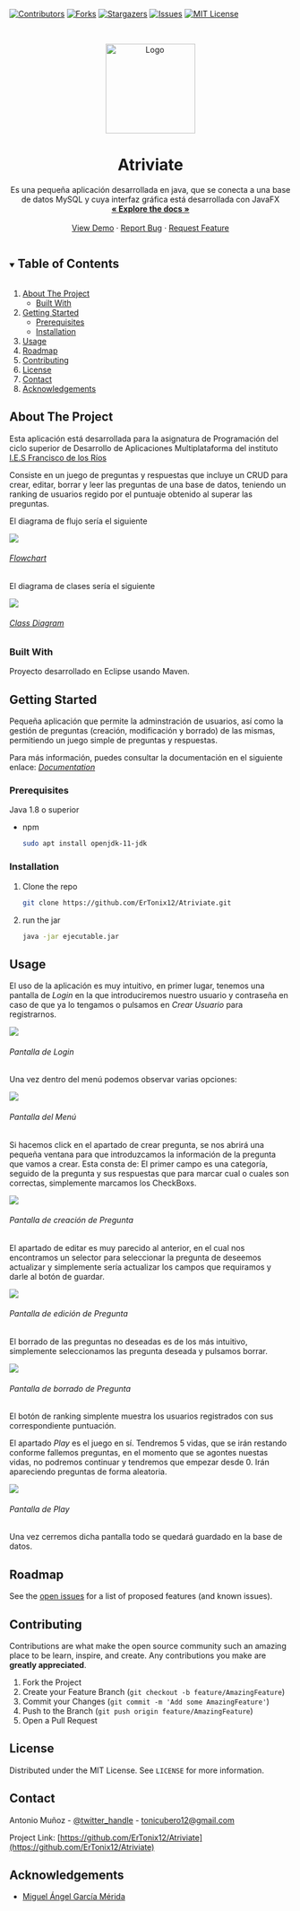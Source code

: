 <!--
*** Thanks for checking out the Best-README-Template. If you have a suggestion
*** that would make this better, please fork the repo and create a pull request
*** or simply open an issue with the tag "enhancement".
*** Thanks again! Now go create something AMAZING! :D
***
***
***
*** To avoid retyping too much info. Do a search and replace for the following:
*** github_username, repo_name, twitter_handle, email, project_title, project_description
-->



<!-- PROJECT SHIELDS -->
<!--
*** I'm using markdown "reference style" links for readability.
*** Reference links are enclosed in brackets [ ] instead of parentheses ( ).
*** See the bottom of this document for the declaration of the reference variables
*** for contributors-url, forks-url, etc. This is an optional, concise syntax you may use.
*** https://www.markdownguide.org/basic-syntax/#reference-style-links
-->
[![Contributors][contributors-shield]][contributors-url]
[![Forks][forks-shield]][forks-url]
[![Stargazers][stars-shield]][stars-url]
[![Issues][issues-shield]][issues-url]
[![MIT License][license-shield]][license-url]
<!-- [![LinkedIn][linkedin-shield]][linkedin-url] -->



<!-- PROJECT LOGO -->
<br />
<p align="center">
  <a href="https://github.com/ErTonix12/Atriviate">
    <img src="images/logo.png" alt="Logo" width="160" height="160">
  </a>

  <h1 align="center">Atriviate</h1>


  <p align="center">
    Es una pequeña aplicación desarrollada en java, que se conecta a una base de datos MySQL y cuya interfaz gráfica está desarrollada con JavaFX
    <br />
    <a href="https://drive.google.com/file/d/1U8yCyXT1qgdzbAUa2i-hd-2fBYbiVee_/view?usp=sharing"><strong>« Explore the docs »</strong></a>
    <br />
    <br />
    <a href="#usage">View Demo</a>
    ·
    <a href="https://github.com/ErTonix12/Atriviate/issues">Report Bug</a>
    ·
    <a href="https://github.com/ErTonix12/Atriviate/issues">Request Feature</a>
  </p>
</p>



<!-- TABLE OF CONTENTS -->
<details open="open">
  <summary><h2 style="display: inline-block">Table of Contents</h2></summary>
  <ol>
    <li>
      <a href="#about-the-project">About The Project</a>
      <ul>
        <li><a href="#built-with">Built With</a></li>
      </ul>
    </li>
    <li>
      <a href="#getting-started">Getting Started</a>
      <ul>
        <li><a href="#prerequisites">Prerequisites</a></li>
        <li><a href="#installation">Installation</a></li>
      </ul>
    </li>
    <li><a href="#usage">Usage</a></li>
    <li><a href="#roadmap">Roadmap</a></li>
    <li><a href="#contributing">Contributing</a></li>
    <li><a href="#license">License</a></li>
    <li><a href="#contact">Contact</a></li>
    <li><a href="#acknowledgements">Acknowledgements</a></li>
  </ol>
</details>



<!-- ABOUT THE PROJECT -->
## About The Project

Esta aplicación está desarrollada para la asignatura de Programación del ciclo superior de Desarrollo de Aplicaciones Multiplataforma del instituto
<a href="https://github.com/ies-franciscodelosrios">I.E.S Francisco de los Ríos</a>

Consiste en un juego de preguntas y respuestas que incluye un CRUD para crear, editar, borrar y leer las preguntas de una base de datos, teniendo un 
ranking de usuarios regido por el puntuaje obtenido al superar las preguntas.

El diagrama de flujo sería el siguiente

  <a href="https://github.com/ErTonix12/Atriviate">
    <img src="images/Trivial_Flowchart.svg">
    <h6>Flowchart</h6>
  </a>

El diagrama de clases sería el siguiente

  <a href="https://raw.githubusercontent.com/ErTonix12/Atriviate/b8ed83a71904a78bbb5596133c101d95887adc08/images/es.antoniomc.Atriviate.svg">
    <img src="images/es.antoniomc.Atriviate.svg">
    <h6>Class Diagram</h6>
  </a>

### Built With
Proyecto desarrollado en Eclipse usando Maven.

<!-- GETTING STARTED -->
## Getting Started

Pequeña aplicación que permite la adminstración de usuarios, así como la gestión de preguntas (creación, modificación y borrado) de las mismas, permitiendo un juego simple de preguntas y respuestas. 

Para más información, puedes consultar la documentación en el siguiente enlace: _[Documentation](https://drive.google.com/file/d/1U8yCyXT1qgdzbAUa2i-hd-2fBYbiVee_/view?usp=sharing)_


### Prerequisites

Java 1.8 o superior
* npm
  ```sh
  sudo apt install openjdk-11-jdk
  ```

### Installation

1. Clone the repo
   ```sh
   git clone https://github.com/ErTonix12/Atriviate.git
2. run the jar
   ```sh
   java -jar ejecutable.jar
   ```



<!-- USAGE EXAMPLES -->
## Usage

El uso de la aplicación es muy intuitivo, en primer lugar, tenemos una pantalla de _Login_ en la que introduciremos nuestro usuario y contraseña en caso de que ya lo tengamos o pulsamos en _Crear Usuario_ para registrarnos.

  <a>
    <img src="images/login.png">
    <h6>Pantalla de Login</h6>
  </a>

Una vez dentro del menú podemos observar varias opciones:

  <a>
    <img src="images/menu.png">
    <h6>Pantalla del Menú</h6>
  </a>

Si hacemos click en el apartado de crear pregunta, se nos abrirá una pequeña ventana para que introduzcamos la información de la pregunta que vamos a crear. Esta consta de: El primer campo es una categoría, seguido de la pregunta y sus respuestas que para marcar cual o cuales son correctas, simplemente marcamos los CheckBoxs.

  <a>
    <img src="images/createPregunta.png">
    <h6>Pantalla de creación de Pregunta</h6>
  </a>

El apartado de editar es muy parecido al anterior, en el cual nos encontramos un selector para seleccionar la pregunta de deseemos actualizar y simplemente sería actualizar los campos que requiramos y darle al botón de guardar.

  <a>
    <img src="images/edit.png">
    <h6>Pantalla de edición de Pregunta</h6>
  </a>

El borrado de las preguntas no deseadas es de los más intuitivo, simplemente seleccionamos las pregunta deseada y pulsamos borrar.

  <a>
    <img src="images/delete.png">
    <h6>Pantalla de borrado de Pregunta</h6>
  </a>

El botón de ranking simplente muestra los usuarios registrados con sus correspondiente puntuación.

El apartado _Play_ es el juego en sí. Tendremos 5 vidas, que se irán restando conforme fallemos preguntas, en el momento que se agontes nuestas vidas, no podremos continuar y tendremos que empezar desde 0. Irán apareciendo preguntas de forma aleatoria.

  <a>
    <img src="images/play.png">
    <h6>Pantalla de Play</h6>
  </a>

Una vez cerremos dicha pantalla todo se quedará guardado en la base de datos.




<!-- ROADMAP -->
## Roadmap

See the [open issues](https://github.com/ErTonix12/Atriviate/issue) for a list of proposed features (and known issues).



<!-- CONTRIBUTING -->
## Contributing

Contributions are what make the open source community such an amazing place to be learn, inspire, and create. Any contributions you make are **greatly appreciated**.

1. Fork the Project
2. Create your Feature Branch (`git checkout -b feature/AmazingFeature`)
3. Commit your Changes (`git commit -m 'Add some AmazingFeature'`)
4. Push to the Branch (`git push origin feature/AmazingFeature`)
5. Open a Pull Request



<!-- LICENSE -->
## License

Distributed under the MIT License. See `LICENSE` for more information.



<!-- CONTACT -->
## Contact

Antonio Muñoz - [@twitter_handle](https://twitter.com/tonimc12) - tonicubero12@gmail.com

Project Link: [https://github.com/ErTonix12/Atriviate](https://github.com/ErTonix12/Atriviate)



<!-- ACKNOWLEDGEMENTS -->
## Acknowledgements

* [Miguel Ángel García Mérida](https://github.com/Abepuoh)






<!-- MARKDOWN LINKS & IMAGES -->
<!-- https://www.markdownguide.org/basic-syntax/#reference-style-links -->
[contributors-shield]: https://img.shields.io/github/contributors/ErTonix12/Atriviate.svg?style=for-the-badge
[contributors-url]: https://github.com/ErTonix12/Atriviate/graphs/contributors
[forks-shield]: https://img.shields.io/github/forks/ErTonix12/Atriviate.svg?style=for-the-badge
[forks-url]: https://github.com/ErTonix12/Atriviate/network/members
[stars-shield]: https://img.shields.io/github/stars/ErTonix12/Atriviate.svg?style=for-the-badge
[stars-url]: https://github.com/ErTonix12/Atriviate/stargazers
[issues-shield]: https://img.shields.io/github/issues/ErTonix12/Atriviate.svg?style=for-the-badge
[issues-url]: https://github.com/ErTonix12/Atriviate/issues
[license-shield]: https://img.shields.io/github/license/ErTonix12/Atriviate.svg?style=for-the-badge
[license-url]: https://github.com/ErTonix12/Atriviate/blob/master/LICENSE.txt
[linkedin-shield]: https://img.shields.io/badge/-LinkedIn-black.svg?style=for-the-badge&logo=linkedin&colorB=555
[linkedin-url]: https://linkedin.com/in/github_username
